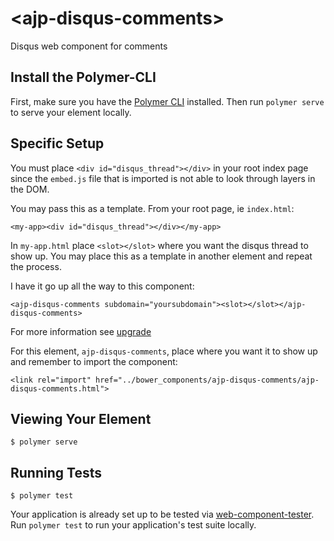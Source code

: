 # \<ajp-disqus-comments\>

Disqus web component for comments

## Install the Polymer-CLI

First, make sure you have the [Polymer CLI](https://www.npmjs.com/package/polymer-cli) installed. Then run `polymer serve` to serve your element locally.

## Specific Setup

You must place `<div id="disqus_thread"></div>` in your root index page since the `embed.js` file that is imported is not able to look through layers in the DOM.

You may pass this as a template. From your root page, ie `index.html`:

```
<my-app><div id="disqus_thread"></div></my-app>
```

In `my-app.html` place `<slot></slot>` where you want the disqus thread to show up. You may place this as a template in another element and repeat the process.

I have it go up all the way to this component:

```
<ajp-disqus-comments subdomain="yoursubdomain"><slot></slot></ajp-disqus-comments>
```

For more information see [upgrade](https://www.polymer-project.org/2.0/docs/upgrade#replace-content-elements)

For this element, `ajp-disqus-comments`, place where you want it to show up and remember to import the component:

```
<link rel="import" href="../bower_components/ajp-disqus-comments/ajp-disqus-comments.html">
```

## Viewing Your Element

```
$ polymer serve
```

## Running Tests

```
$ polymer test
```

Your application is already set up to be tested via [web-component-tester](https://github.com/Polymer/web-component-tester). Run `polymer test` to run your application's test suite locally.
